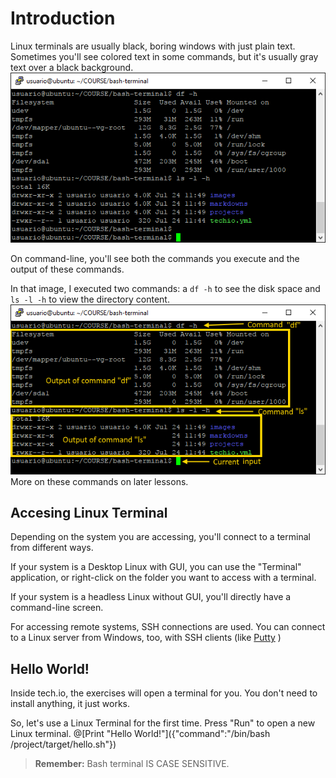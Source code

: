 # Introduction

Linux terminals are usually black, boring windows with just plain text. Sometimes you'll see colored text in some commands, but it's usually gray text over a black background.
![Linux Terminal](/images/terminal0.png)

On command-line, you'll see both the commands you execute and the output of these commands.

In that image, I executed two commands: a `df -h` to see the disk space and `ls -l -h` to view the directory content.
![Linux Terminal](/images/terminal.png)
More on these commands on later lessons.

## Accesing Linux Terminal

Depending on the system you are accessing, you'll connect to a terminal from different ways.

If your system is a Desktop Linux with GUI, you can use the "Terminal" application, or right-click on the folder you want to access with a terminal.

If your system is a headless Linux without GUI, you'll directly have a command-line screen.

For accessing remote systems, SSH connections are used. You can connect to a Linux server from Windows, too, with SSH clients (like [Putty](http://www.putty.org/) )

## Hello World!

Inside tech.io, the exercises will open a terminal for you. You don't need to install anything, it just works.

So, let's use a Linux Terminal for the first time. Press "Run" to open a new Linux terminal.
@[Print "Hello World!"]({"command":"/bin/bash /project/target/hello.sh"})

>**Remember:** Bash terminal IS CASE SENSITIVE. 